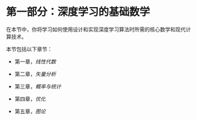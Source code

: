 # 第一部分：深度学习的基础数学

在本节中，你将学习如何使用设计和实现深度学习算法时所需的核心数学和现代计算技术。

本节包括以下章节：

+   第一章，*线性代数*

+   第二章，*矢量分析*

+   第三章，*概率与统计*

+   第四章，*优化*

+   第五章，*图论*
